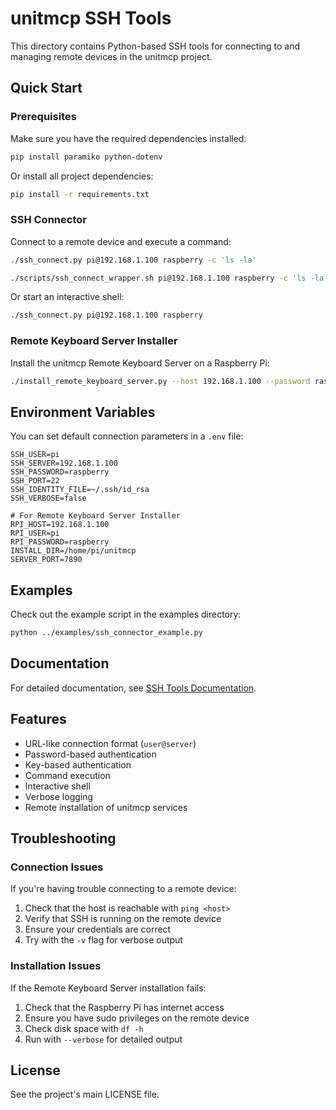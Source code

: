 # unitmcp SSH Tools

This directory contains Python-based SSH tools for connecting to and managing remote devices in the unitmcp project.

## Quick Start

### Prerequisites

Make sure you have the required dependencies installed:

```bash
pip install paramiko python-dotenv
```

Or install all project dependencies:

```bash
pip install -r requirements.txt
```

### SSH Connector

Connect to a remote device and execute a command:

```bash
./ssh_connect.py pi@192.168.1.100 raspberry -c 'ls -la'
```
```bash
./scripts/ssh_connect_wrapper.sh pi@192.168.1.100 raspberry -c 'ls -la'
```

Or start an interactive shell:

```bash
./ssh_connect.py pi@192.168.1.100 raspberry
```

### Remote Keyboard Server Installer

Install the unitmcp Remote Keyboard Server on a Raspberry Pi:

```bash
./install_remote_keyboard_server.py --host 192.168.1.100 --password raspberry
```

## Environment Variables

You can set default connection parameters in a `.env` file:

```
SSH_USER=pi
SSH_SERVER=192.168.1.100
SSH_PASSWORD=raspberry
SSH_PORT=22
SSH_IDENTITY_FILE=~/.ssh/id_rsa
SSH_VERBOSE=false

# For Remote Keyboard Server Installer
RPI_HOST=192.168.1.100
RPI_USER=pi
RPI_PASSWORD=raspberry
INSTALL_DIR=/home/pi/unitmcp
SERVER_PORT=7890
```

## Examples

Check out the example script in the examples directory:

```bash
python ../examples/ssh_connector_example.py
```

## Documentation

For detailed documentation, see [SSH Tools Documentation](../docs/ssh_tools.md).

## Features

- URL-like connection format (`user@server`)
- Password-based authentication
- Key-based authentication
- Command execution
- Interactive shell
- Verbose logging
- Remote installation of unitmcp services

## Troubleshooting

### Connection Issues

If you're having trouble connecting to a remote device:

1. Check that the host is reachable with `ping <host>`
2. Verify that SSH is running on the remote device
3. Ensure your credentials are correct
4. Try with the `-v` flag for verbose output

### Installation Issues

If the Remote Keyboard Server installation fails:

1. Check that the Raspberry Pi has internet access
2. Ensure you have sudo privileges on the remote device
3. Check disk space with `df -h`
4. Run with `--verbose` for detailed output

## License

See the project's main LICENSE file.
